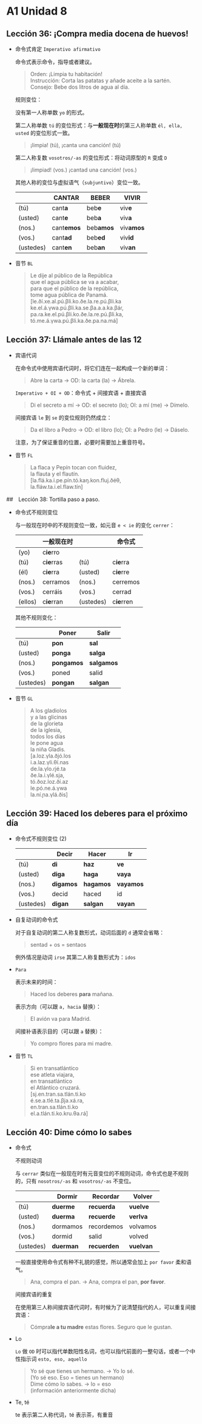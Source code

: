 # A1 Unidad 8

## Lección 36: ¡Compra media docena de huevos!

- 命令式肯定 `Imperativo afirmativo`

  命令式表示命令，指导或者建议。

  > Orden: ¡Limpia tu habitación!
  <br> Instrucción: Corta las patatas y añade aceite a la sartén.
  <br> Consejo: Bebe dos litros de agua al día.

  规则变位：

  没有第一人称单数 `yo` 的形式。

  第二人称单数 `tú` 的变位形式：与**一般现在时**的第三人称单数 `él, ella, usted` 的变位形式一致。

  > ¡limpia! (tú), ¡canta una canción! (tú)

  第二人称复数 `vosotros/-as` 的变位形式：将动词原型的 `R` 变成 `D`

  > ¡limpiad! (vos.) ¡cantad una canción! (vos.)

  其他人称的变位与虚拟语气（`subjuntivo`）变位一致。

  | | CANTAR | BEBER | VIVIR |
  | --- | --- | --- | --- |
  | (tú) | cant**a** | beb**e** | viv**e** |
  | (usted) | cant**e** | beb**a** | viv**a** |
  | (nos.) | cant**emos** | beb**amos** | viv**amos** |
  | (vos.) | cant**ad** | beb**ed** | viv**id** |
  | (ustedes) | cant**en** | beb**an** | viv**an** |

- 音节 `BL`

  > Le dije al público de la República <br>
  que el agua pública se va a acabar, <br>
  para que el público de la república, <br>
  tome agua pública de Panamá. <br>
  [le.ðí.xe.al.pú.βli.ko.ðe.la.re.pú.βli.ka <br>
  ke.el.á.γwa.pú.βli.ka.se.βa.a.a.ka.βáɾ, <br>
  pa.ɾa.ke.el.pú.βli.ko.ðe.la.re.pú.βli.ka, <br>
  tó.me.á.γwa.pú.βli.ka.ðe.pa.na.má]

## Lección 37: Llámale antes de las 12

- 宾语代词

  在命令式中使用宾语代词时，将它们连在一起构成一个新的单词：

  > Abre la carta -> OD: la carta (la) -> Ábrela.

  `Imperativo + OI + OD`：命令式 + 间接宾语 + 直接宾语

  > Di el secreto a mí -> OD: el secreto (lo); OI: a mí (me) -> Dímelo.

  间接宾语 `le` 到 `se` 的变位规则仍然成立：

  > Da el libro a Pedro -> OD: el libro (lo); OI: a Pedro (le) -> Dáselo.

  注意，为了保证重音的位置，必要时需要加上重音符号。

- 音节 `FL`

  > La flaca y Pepín tocan con fluidez, <br>
  la flauta y el flautín. <br>
  [la.flá.ka.i.pe.pín.tó.kaŋ.kon.fluj.ðéθ, <br>
  la.fláw.ta.i.el.flaw.tín]

##　Lección 38: Tortilla paso a paso.

- 命令式不规则变位

  与一般现在时中的不规则变位一致，如元音 `e < ie` 的变化 `cerrer`：

  | | 一般现在时 | | 命令式 |
  | --- | --- | --- | --- |
  | (yo) | c**ie**rro | | |
  | (tú) | c**ie**rras | (tú) | c**ie**rra |
  | (él) | c**ie**rra | (usted) | c**ie**rre |
  | (nos.) | cerramos | (nos.) | cerremos |
  | (vos.) | cerráis | (vos.) |cerrad  |
  | (ellos) | c**ie**rran | (ustedes) | c**ie**rren |

  其他不规则变化：

  | | Poner | Salir |
  | --- | --- | --- |
  | (tú) | **pon** | **sal** |
  | (usted) | **ponga** | **salga** |
  | (nos.) | **pongamos** | **salgamos** |
  | (vos.) | poned | salid |
  | (ustedes) | **pongan** | **salgan** |

- 音节 `GL`

  > A los gladiolos <br>
  y a las glicinas <br>
  de la glorieta <br>
  de la iglesia, <br>
  todos los días <br>
  le pone agua <br>
  la niña Gladis. <br>
  [a.loz.γla.ðjó.los <br>
  i.a.laz.γli.θí.nas <br>
  de.la.γlo.ɾjé.ta <br>
  ðe.la.i.γlé.sja, <br>
  tó.ðoz.loz.ðí.az <br>
  le.pó.ne.á.γwa <br>
  la.ní.ɲa.γlá.ðis]

## Lección 39: Haced los deberes para el próximo día

- 命令式不规则变位 (2)

  | | Decir | Hacer | Ir |
  | --- | --- | --- | --- |
  | (tú) | **di** | **haz** | **ve** |
  | (usted) | **diga** | **haga** | **vaya** |
  | (nos.) | **digamos** | **hagamos** | **vayamos** |
  | (vos.) | decid | haced | id |
  | (ustedes) | **digan** | **salgan** | **vayan** |

- 自复动词的命令式

  对于自复动词的第二人称复数形式，动词后面的 `d` 通常会省略：
  > sentad + os = sentaos

  例外情况是动词 `irse` 其第二人称复数形式为：`idos`

- `Para`

  表示未来的时间：

  > Haced los deberes **para** mañana.

  表示方向（可以跟 `a, hacia` 替换）：
  > El avión va para Madrid.

  间接补语表示目的（可以跟 `a` 替换）：
  > Yo compro flores para mi madre.

- 音节 `TL`

  > Si en transatlántico <br>
  > ese atleta viajara, <br>
  > en transatlántico <br>
  > el Atlántico cruzará. <br>
  > [sj.en.tran.sa.tlán.ti.ko <br>
  > é.se.a.tlé.ta.βja.xá.ra, <br>
  > en.tran.sa.tlán.ti.ko <br>
  > el.a.tlán.ti.ko.kru.θa.rá]

## Lección 40: Dime cómo lo sabes

- 命令式

  不规则动词

  与 `cerrar` 类似在一般现在时有元音变位的不规则动词，命令式也是不规则的，只有 `nosotros/-as` 和 `vosotros/-as` 不变位。

  | | Dormir | Recordar | Volver |
  | --- | --- | --- | --- |
  | (tú) | **duerme** | **recuerda** | **vuelve** |
  | (usted) | **duerma** | **recuerde** | **verlva** |
  | (nos.) | dormamos | recordemos | volvamos |
  | (vos.) | dormid | salid | volved |
  | (ustedes) | **duerman** | **recuerden** | **vuelvan** |

  一般直接使用命令式有种不礼貌的感觉，所以通常会加上 `por favor` 柔和语气。

  > Ana, compra el pan. -> Ana, compra el pan, **por favor**.

  间接宾语的重复

  在使用第三人称间接宾语代词时，有时候为了说清楚指代的人，可以重复间接宾语：

  > Cómpra**le a tu madre** estas flores. Seguro que le gustan.

- Lo

  `Lo` 做 `OD` 时可以指代单数阳性名词，也可以指代前面的一整句话，或者一个中性指示词 `esto, eso, aquello`

  >Yo sé que tienes un hermano. -> Yo lo sé. <br>
  > (Yo sé eso. Eso = tienes un hermano) <br>
  > Dime cómo lo sabes. -> lo = eso <br>
  > (información anteriormente dicha) <br>

- Te, té

  te 表示第二人称代词，té 表示茶，有重音
